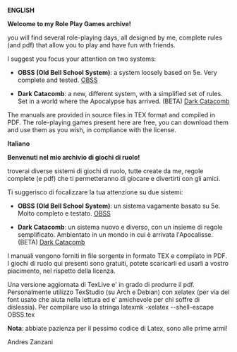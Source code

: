 **ENGLISH**

**Welcome to my Role Play Games archive!**

you will find several role-playing days, all designed by me, complete rules (and pdf) that allow you to play and have fun with friends.

I suggest you focus your attention on two systems:

- **OBSS (Old Bell School System)**: a system loosely based on 5e. Very complete and tested.  [OBSS](https://github.com/buzzqw/TUS/tree/master/OBSS)

- **Dark Catacomb**: a new, different system, with a simplified set of rules. Set in a world where the Apocalypse has arrived. (BETA)  [Dark Catacomb](https://github.com/buzzqw/TUS/tree/master/Dark%20Catacomb)

The manuals are provided in source files in TEX format and compiled in PDF. The role-playing games present here are free, you can download them and use them as you wish, in compliance with the license.

**Italiano**

**Benvenuti nel mio archivio di giochi di ruolo!**

troverai diverse sistemi di giochi di ruolo, tutte create da me, regole complete (e pdf) che ti permetteranno di giocare e divertirti con gli amici.

Ti suggerisco di focalizzare la tua attenzione su due sistemi:

- **OBSS (Old Bell School System)**: un sistema vagamente basato su 5e. Molto completo e testato. [OBSS](https://github.com/buzzqw/TUS/tree/master/OBSS)

- **Dark Catacomb**: un sistema nuovo e diverso, con un insieme di regole semplificato. Ambientato in un mondo in cui è arrivata l'Apocalisse. (BETA) [Dark Catacomb](https://github.com/buzzqw/TUS/tree/master/Dark%20Catacomb)

I manuali vengono forniti in file sorgente in formato TEX e compilato in PDF. I giochi di ruolo qui presenti sono gratuiti, potete scaricarli ed usarli a vostro piacimento, nel rispetto della licenza.

Una versione aggiornata di TexLive e' in grado di produrre il pdf. Personalmente utilizzo TexStudio (su Arch e Debian) con xelatex (per via del font usato che aiuta nella lettura ed e' amichevole per chi soffre di dislessia). Per compilare uso la stringa latexmk -xelatex --shell-escape OBSS.tex

**Nota**: abbiate pazienza per il pessimo codice di Latex, sono alle prime armi!

Andres Zanzani
